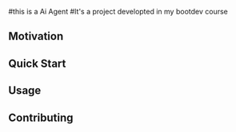 #this is a Ai Agent
#It's a project developted in my bootdev course

## Motivation
## Quick Start
## Usage
## Contributing

